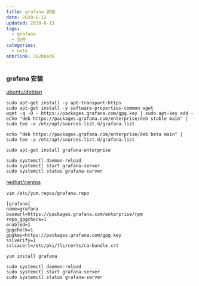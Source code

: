 ```yaml
---
title: grafana 安装
date: 2020-6-12
updated: 2020-6-13
tags:
  - grafana
  - 监控
categories:
  - note
abbrlink: 362b0ed6
---
```



### grafana 安装



[ubuntu/debian](https://grafana.com/docs/grafana/latest/installation/debian/)

```shell
sudo apt-get install -y apt-transport-https
sudo apt-get install -y software-properties-common wget
wget -q -O - https://packages.grafana.com/gpg.key | sudo apt-key add -
echo "deb https://packages.grafana.com/enterprise/deb stable main" | sudo tee -a /etc/apt/sources.list.d/grafana.list 

echo "deb https://packages.grafana.com/enterprise/deb beta main" | sudo tee -a /etc/apt/sources.list.d/grafana.list 

sudo apt-get install grafana-enterprise

sudo systemctl daemon-reload
sudo systemctl start grafana-server
sudo systemctl status grafana-server
```

[redhat/centos](https://grafana.com/docs/grafana/latest/installation/rpm/)

```shell
vim /etc/yum.repos/grafana.repo

[grafana]
name=grafana
baseurl=https://packages.grafana.com/enterprise/rpm
repo_gpgcheck=1
enabled=1
gpgcheck=1
gpgkey=https://packages.grafana.com/gpg.key
sslverify=1
sslcacert=/etc/pki/tls/certs/ca-bundle.crt

yum install grafana

sudo systemctl daemon-reload
sudo systemctl start grafana-server
sudo systemctl status grafana-server
```

